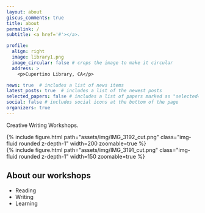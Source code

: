 ```yaml
---
layout: about
giscus_comments: true
title: about
permalink: /
subtitle: <a href='#'></a>.

profile:
  align: right
  image: library1.png
  image_circular: false # crops the image to make it circular
  address: >
    <p>Cupertino Library, CA</p>

news: true  # includes a list of news items
latest_posts: true  # includes a list of the newest posts
selected_papers: false # includes a list of papers marked as "selected={true}"
social: false # includes social icons at the bottom of the page
organizers: true
---
```


Creative Writing Workshops.

<div class="row mt-3">
    <div class="col-sm mt-3 mt-md-0">
        {% include figure.html path="assets/img/IMG_3192_cut.png" class="img-fluid rounded z-depth-1" width=200 zoomable=true %}
    </div>
    <div class="col-sm mt-3 mt-md-0">
        {% include figure.html path="assets/img/IMG_3191_cut.png" class="img-fluid rounded z-depth-1" width=150 zoomable=true %}
    </div>
</div>

## About our workshops
* Reading
* Writing
* Learning